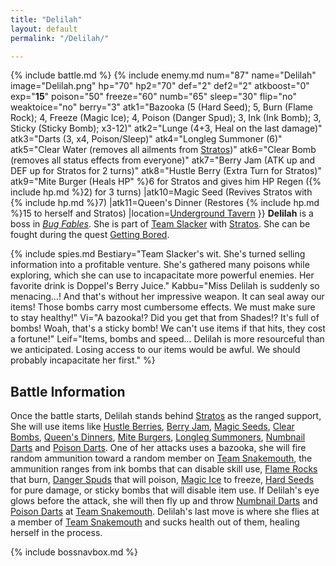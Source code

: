 ```yaml
---
title: "Delilah"
layout: default
permalink: "/Delilah/"

---
```

{% include battle.md %}
{% include enemy.md num="87" name="Delilah" image="Delilah.png" hp="70" hp2="70" def="2" def2="2" atkboost="0" exp="**15**" poison="50" freeze="60" numb="65" sleep="30" flip="no" weaktoice="no" berry="3" atk1="Bazooka (5 (Hard Seed); 5, Burn (Flame Rock); 4, Freeze (Magic Ice); 4, Poison (Danger Spud); 3, Ink (Ink Bomb); 3, Sticky (Sticky Bomb); x3-12)" atk2="Lunge (4+3, Heal on the last damage)" atk3="Darts (3, x4, Poison/Sleep)" atk4="Longleg Summoner (6)" atk5="Clear Water (removes all ailments from [Stratos](/Stratos))" atk6="Clear Bomb (removes all status effects from everyone)" atk7="Berry Jam (ATK up and DEF up for Stratos for 2 turns)" atk8="Hustle Berry (Extra Turn for Stratos)" atk9="Mite Burger (Heals HP" %}6 for Stratos and gives him HP Regen ({% include hp.md %}2) for 3 turns)
|atk10=Magic Seed (Revives Stratos with {% include hp.md %}7)
|atk11=Queen's Dinner (Restores {% include hp.md %}15 to herself and Stratos)
|location=[Underground Tavern](/Underground_Tavern)
}}
**Delilah** is a boss in *[Bug Fables](/Bug_Fables:_The_Everlasting_Sapling)*. She is part of [Team Slacker](/Team_Slacker) with [Stratos](/Stratos). She can be fought during the quest [Getting Bored](/Getting_Bored).

{% include spies.md Bestiary="Team Slacker's wit. She's turned selling information into a profitable venture. She's gathered many poisons while exploring, which she can use to incapacitate more powerful enemies. Her favorite drink is Doppel's Berry Juice." Kabbu="Miss Delilah is suddenly so menacing...! And that's without her impressive weapon. It can seal away our items! Those bombs carry most cumbersome effects. We must make sure to stay healthy!" Vi="A bazooka!? Did you get that from Shades!? It's full of bombs! Woah, that's a sticky bomb! We can't use items if that hits, they cost a fortune!" Leif="Items, bombs and speed... Delilah is more resourceful than we anticipated. Losing access to our items would be awful. We should probably incapacitate her first." %}

## Battle Information
Once the battle starts, Delilah stands behind [Stratos](/Stratos) as the ranged support, She will use items like [Hustle Berries](/Hustle_Berry), [Berry Jam](/Berry_Jam), [Magic Seeds](/Magic_Seed), [Clear Bombs](/Clear_Bomb), [Queen's Dinners](/Queen's_Dinner), [Mite Burgers](/Mite_Burger), [Longleg Summoners](/Longleg_Summoner), [Numbnail Darts](/Numbnail_Dart) and [Poison Darts](/Poison_Dart). One of her attacks uses a bazooka, she will fire random ammunition toward a random member on [Team Snakemouth](/Team_Snakemouth), the ammunition ranges from ink bombs that can disable skill use, [Flame Rocks](/Flame_Rock) that burn, [Danger Spuds](/Danger_Spud) that will poison, [Magic Ice](/Magic_Ice) to freeze, [Hard Seeds](/Hard_Seed) for pure damage, or sticky bombs that will disable item use. If Delilah's eye glows before the attack, she will then fly up and throw [Numbnail Darts](/Numbnail_Dart) and [Poison Darts](/Poison_Dart) at [Team Snakemouth](/Team_Snakemouth). Delilah's last move is where she flies at a member of [Team Snakemouth](/Team_Snakemouth) and sucks health out of them, healing herself in the process.

{% include bossnavbox.md %}